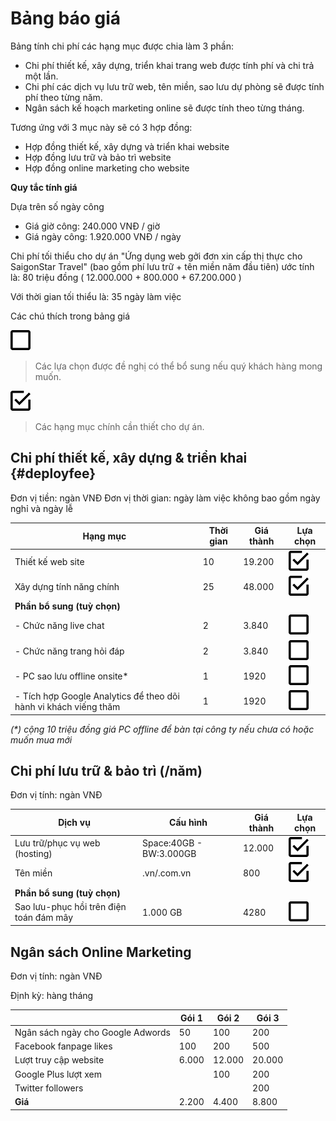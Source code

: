 # Bảng báo giá

Bảng tính chi phí các hạng mục được chia làm 3 phần:

* Chi phí thiết kế, xây dựng, triển khai trang web được tính phí và chi trả một lần.
* Chi phí các dịch vụ lưu trữ web, tên miền, sao lưu dự phòng sẽ được tính phí theo từng năm.
* Ngân sách kế hoạch marketing online sẽ được tính theo từng tháng.

Tương ứng với 3 mục này sẽ có 3 hợp đồng:

* Hợp đồng thiết kế, xây dựng và triển khai website
* Hợp đồng lưu trữ và bảo trì website
* Hợp đồng online marketing cho website

**Quy tắc tính giá**

Dựa trên số ngày công

* Giá giờ công: 240.000 VNĐ \/ giờ 
* Giá ngày công: 1.920.000 VNĐ \/ ngày

Chi phí tối thiểu cho dự án "Ứng dụng web gởi đơn xin cấp thị thực cho SaigonStar Travel" \(bao gồm phí lưu trữ + tên miền năm đầu tiên\) ước tính là: 80 triệu đồng \( 12.000.000 + 800.000 + 67.200.000 \)

Với thời gian tối thiểu là: 35 ngày làm việc

Các chú thích trong bảng giá

![](/assets/check-blank.png)

> Các lựa chọn được đề nghị có thể bổ sung nếu quý khách hàng mong muốn.

![](/assets/check-check.png)

> Các hạng mục chính cần thiết cho dự án.

## Chi phí thiết kế, xây dựng & triển khai {#deployfee}

Đơn vị tiền: ngàn VNĐ
Đơn vị thời gian: ngày làm việc không bao gồm ngày nghỉ và ngày lễ

| Hạng mục | Thời gian | Giá thành | Lựa chọn |
| --- | --- | --- | --- |
| Thiết kế web site | 10 | 19.200 | ![          ](/assets/check-check.png) |
| Xây dựng tính năng chính | 25 | 48.000 | ![](/assets/check-check.png) |
| **Phần bổ sung \(tuỳ chọn\)** |  |  |  |
| - Chức năng live chat | 2 | 3.840 | ![](/assets/check-blank.png) |
| - Chức năng trang hỏi đáp | 2 | 3.840 | ![](/assets/check-blank.png) |
| - PC sao lưu offline onsite\* | 1 | 1920 | ![](/assets/check-blank.png) |
| - Tích hợp Google Analytics để theo dõi hành vi khách viếng thăm | 1 | 1920 | ![](/assets/check-blank.png) |

_\(\*\) cộng 10 triệu đồng giá PC offline để bàn tại công ty nếu chưa có hoặc muốn mua mới_

## Chi phí lưu trữ & bảo trì \(\/năm\)

Đơn vị tính: ngàn VNĐ

| Dịch vụ | Cấu hình | Giá thành | Lựa chọn |
| --- | --- | --- | --- |
| Lưu trữ\/phục vụ web \(hosting\) | Space:40GB - BW:3.000GB | 12.000 | ![](/assets/check-check.png) |
| Tên miền | .vn\/.com.vn | 800 | ![](/assets/check-check.png) |
| **Phần bổ sung \(tuỳ chọn\)** |  |  |  |
| Sao lưu-phục hồi trên điện toán đám mây | 1.000 GB | 4280 | ![](/assets/check-blank.png) |

## Ngân sách Online Marketing

Đơn vị tính: ngàn VNĐ

Định kỳ: hàng tháng

|  | Gói 1 | Gói 2 | Gói 3 |
| --- | --- | --- |----|
|  Ngân sách ngày cho Google Adwords  | 50 | 100  | 200 |
|  Facebook fanpage likes | 100 | 200 | 500 |
|  Lượt truy cập website | 6.000 | 12.000  | 20.000 |
|  Google Plus lượt xem  |  | 100  | 200 |
|  Twitter followers |  |  | 200 |
| **Giá** | 2.200 | 4.400 | 8.800 |
